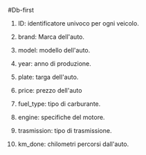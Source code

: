 #Db-first

1) ID: identificatore univoco per ogni veicolo.

2) brand: Marca dell'auto.

3) model: modello dell'auto.

4) year: anno di produzione.

5) plate: targa dell'auto.

6) price: prezzo dell'auto

7) fuel_type: tipo di carburante.

8) engine: specifiche del motore.

9) trasmission: tipo di trasmissione.

10) km_done: chilometri percorsi dall'auto.